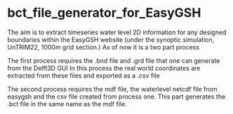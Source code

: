 # bct_file_generator_for_EasyGSH
The aim is to extract timeseries water level 2D information for any designed boundaries within the EasyGSH website (under the synoptic simulation, UnTRIM22, 1000m grid section.)
As of now it is a two part process

The first process requires the .bnd file and .grd file that one can generate from the Delft3D GUI
In this process the real world coordinates are extracted from these files and exported as a .csv file

The second process requires the mdf file, the waterlevel netcdf file from easygsh and the csv file created from process one.
This part generates the .bct file in the same name as the mdf file. 
